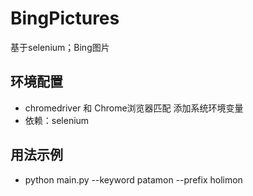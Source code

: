 # BingPictures
基于selenium；Bing图片

## 环境配置
* chromedriver 和 Chrome浏览器匹配 添加系统环境变量
* 依赖：selenium

## 用法示例
* python main.py --keyword patamon --prefix holimon
